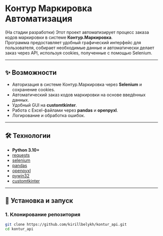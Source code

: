 # Контур Маркировка Автоматизация
(На стадии разработки) 
Этот проект автоматизирует процесс заказа кодов маркировки в системе **Контур.Маркировка**.  
Программа предоставляет удобный графический интерфейс для пользователя, собирает необходимые данные и автоматически делает заказ через API, используя cookies, полученные с помощью Selenium.

---

## ✨ Возможности

- Авторизация в системе Контур.Маркировка через **Selenium** и сохранение cookies.
- Автоматический заказ кодов маркировки на основе введённых данных.
- Удобный GUI на **customtkinter**.
- Работа с Excel-файлами через **pandas** и **openpyxl**.
- Логирование и обработка ошибок.

---

## 🛠 Технологии

- **Python 3.10+**
- [requests](https://docs.python-requests.org/)
- [selenium](https://www.selenium.dev/)
- [pandas](https://pandas.pydata.org/)
- [openpyxl](https://openpyxl.readthedocs.io/)
- [pywin32](https://pypi.org/project/pywin32/)
- [customtkinter](https://github.com/TomSchimansky/CustomTkinter)

---

## 🚀 Установка и запуск

### 1. Клонирование репозитория
```bash
git clone https://github.com/kirillbelykh/kontur_api.git
cd kontur_api
```
